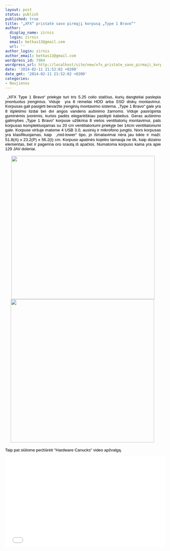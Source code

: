 ```yaml
---
layout: post
status: publish
published: true
title: "„XFX“ pristatė savo pirmąjį korpusą „Type 1 Bravo“"
author:
  display_name: zirnis
  login: zirnis
  email: betkas13@gmail.com
  url: ''
author_login: zirnis
author_email: betkas13@gmail.com
wordpress_id: 7984
wordpress_url: http://localhost/site/new/xfx_pristate_savo_pirmaji_korpusa_type_1_bravo/
date: '2014-02-11 21:52:02 +0200'
date_gmt: '2014-02-11 21:52:02 +0200'
categories:
- Naujienos
---
```

<p style="text-align: justify;">
	<span style="font-size: 10pt; line-height: 115%; font-family: Arial, sans-serif; color: black; background-position: initial initial; background-repeat: initial initial;">&nbsp;&bdquo;XFX Type 1 Bravo&ldquo; priekyje turi tris 5.25 colio stalčius, kurių dangteliai paslepia įmontuotus įrenginius. Viduje &nbsp;yra 8 rėmeliai HDD arba SSD diskų montavimui. Korpusas gali pasigirti bevaržte įrenginių montavimo sistema. &bdquo;Type 1 Bravo&ldquo; gale yra 8 i&scaron;plėtimo lizdai bei dvi angos vandens au&scaron;inimo žarnoms. Viduje pasirūpinta guminėmis įvorėmis, kurios padės eleganti&scaron;kiau paslėpti kabelius. Geras au&scaron;inimo galimybes &bdquo;Type 1 Bravo&ldquo; korpuse užtikrina 8 vietos ventiliatorių montavimui, pats korpusas komplektuojamas su 20 cm ventiliatoriumi priekyje bei 14cm ventiliatoriumi gale. Korpuse vir&scaron;uje matome 4 USB 3.0, ausinių ir mikrofono jungtis. Nors korpusas yra klasifikuojamas, kaip &nbsp;&bdquo;mid-tower&ldquo; tipo, jo i&scaron;matavimai nėra jau tokie ir maži: 51.8(A) x 23.2(P) x 56.2(I) cm. Korpuso apatinės kojelės tarnauja ne tik, kaip dizaino elementas, bet ir pagerina oro srautą i&scaron; apačios. Numatoma korpuso kaina yra apie 129 JAV doleriai.</span></p>
<p style="text-align: center;">
	<img alt="" src="http://technews.lt/userfiles/XFX-Type-1-Bravo-6.jpg" style="color: black; font-family: Arial, sans-serif; font-size: 10pt; line-height: 115%; text-align: center; width: 464px; height: 464px;" /><img alt="" src="http://technews.lt/userfiles/XFX-Type-1-Bravo (1).jpg" style="color: rgb(0, 0, 0); font-family: Arial, sans-serif; font-size: 13.600000381469727px; line-height: 15.333333015441895px; width: 464px; height: 464px;" /><span style="font-size: 10pt; line-height: 115%; font-family: Arial, sans-serif; color: black;">&nbsp;</span></p>
<p style="text-align: justify;">
	<span style="font-size: 10pt; line-height: 115%; font-family: Arial, sans-serif; color: black; background-position: initial initial; background-repeat: initial initial;">Taip pat siūlome peržiūrėti &quot;Hardware Canucks&quot; video apžvalgą.</span></p>
<p style="text-align: justify;">
	<iframe allowfullscreen="" frameborder="0" height="293" src="//www.youtube.com/embed/rF7C_gBtuTM" width="520"></iframe></p>
<p style="text-align: justify;">
<!--[if !supportLineBreakNewLine]--><!--[endif]--></p>
